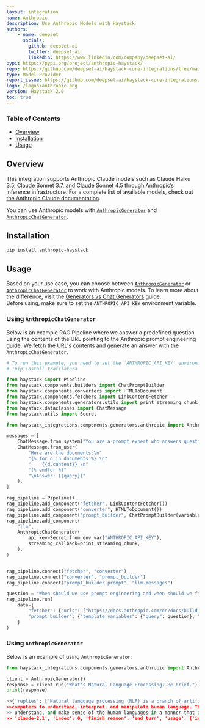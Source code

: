 ```yaml
---
layout: integration
name: Anthropic
description: Use Anthropic Models with Haystack
authors:
    - name: deepset
      socials:
        github: deepset-ai
        twitter: deepset_ai
        linkedin: https://www.linkedin.com/company/deepset-ai/
pypi: https://pypi.org/project/anthropic-haystack/
repo: https://github.com/deepset-ai/haystack-core-integrations/tree/main/integrations/anthropic
type: Model Provider
report_issue: https://github.com/deepset-ai/haystack-core-integrations/issues
logo: /logos/anthropic.png
version: Haystack 2.0
toc: true
---
```


### **Table of Contents**

- [Overview](#overview)
- [Installation](#installation)
- [Usage](#usage)

## Overview

This integration supports Anthropic Claude models such as Claude Haiku 3.5, Claude Sonnet 3.7, and Claude Sonnet 4.5 through Anthropic’s inference infrastructure. For a complete list of available models, check out [the Anthropic Claude documentation](https://docs.claude.com/en/docs/about-claude/models/overview).

You can use Anthropic models with [`AnthropicGenerator`](https://docs.haystack.deepset.ai/docs/anthropicgenerator) and [`AnthropicChatGenerator`](https://docs.haystack.deepset.ai/docs/anthropicchatgenerator).

## Installation

```bash
pip install anthropic-haystack
```

## Usage

Based on your use case, you can choose between [`AnthropicGenerator`](https://docs.haystack.deepset.ai/docs/anthropicgenerator) or [`AnthropicChatGenerator`](https://docs.haystack.deepset.ai/docs/anthropicchatgenerator) to work with Anthropic models. To learn more about the difference, visit the [Generators vs Chat Generators](https://docs.haystack.deepset.ai/docs/generators-vs-chat-generators) guide.  
Before using, make sure to set the `ANTHROPIC_API_KEY` environment variable.

### Using `AnthropicChatGenerator`

Below is an example RAG Pipeline where we answer a predefined question using the contents of the URL pointing to the Anthropic prompt engineering guide. We fetch the URL's contents and generate an answer with the `AnthropicChatGenerator`.

```python
# To run this example, you need to set the `ANTHROPIC_API_KEY` environment variable.
# !pip install trafilatura

from haystack import Pipeline
from haystack.components.builders import ChatPromptBuilder
from haystack.components.converters import HTMLToDocument
from haystack.components.fetchers import LinkContentFetcher
from haystack.components.generators.utils import print_streaming_chunk
from haystack.dataclasses import ChatMessage
from haystack.utils import Secret

from haystack_integrations.components.generators.anthropic import AnthropicChatGenerator

messages = [
    ChatMessage.from_system("You are a prompt expert who answers questions based on the given documents."),
    ChatMessage.from_user(
        "Here are the documents:\n"
        "{% for d in documents %} \n"
        "    {{d.content}} \n"
        "{% endfor %}"
        "\nAnswer: {{query}}"
    ),
]

rag_pipeline = Pipeline()
rag_pipeline.add_component("fetcher", LinkContentFetcher())
rag_pipeline.add_component("converter", HTMLToDocument())
rag_pipeline.add_component("prompt_builder", ChatPromptBuilder(variables=["documents"]))
rag_pipeline.add_component(
    "llm",
    AnthropicChatGenerator(
        api_key=Secret.from_env_var("ANTHROPIC_API_KEY"),
        streaming_callback=print_streaming_chunk,
    ),
)


rag_pipeline.connect("fetcher", "converter")
rag_pipeline.connect("converter", "prompt_builder")
rag_pipeline.connect("prompt_builder.prompt", "llm.messages")

question = "When should we use prompt engineering and when should we fine-tune?"
rag_pipeline.run(
    data={
        "fetcher": {"urls": ["https://docs.anthropic.com/en/docs/build-with-claude/prompt-engineering/overview"]},
        "prompt_builder": {"template_variables": {"query": question}, "template": messages},
    }
)
```

### Using `AnthropicGenerator`

Below is an example of using `AnthropicGenerator`:

```python
from haystack_integrations.components.generators.anthropic import AnthropicGenerator

client = AnthropicGenerator()
response = client.run("What's Natural Language Processing? Be brief.")
print(response)

>>{'replies': ['Natural language processing (NLP) is a branch of artificial intelligence focused on enabling
>>computers to understand, interpret, and manipulate human language. The goal of NLP is to read, decipher,
>> understand, and make sense of the human languages in a manner that is valuable.'], 'meta': {'model':
>> 'claude-2.1', 'index': 0, 'finish_reason': 'end_turn', 'usage': {'input_tokens': 18, 'output_tokens': 58}}}
```
